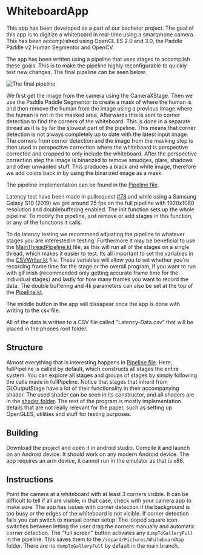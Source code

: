 # WhiteboardApp


This app has been developed as a part of our bachelor project.
The goal of this app is to digitize a whiteboard in real-time using a smartphone camera.
This has been accomplished using OpenGL ES 2.0 and 3.0, the Paddle Paddle v2 Human Segmentor and OpenCV.

The app has been written using a pipeline that uses stages to accomplish these goals.
This is to make the pipeline highly reconfigurable to quickly test new changes.
The final pipeline can be seen below.

![The final pipeline](https://github.com/cs-23-sw-6-21/WhiteboardApp/blob/main/images/image.jpg?raw=true)

We first get the image from the camera using the CameraXStage.
Then we use the Paddle Paddle Segmentor to create a mask of where the human is and then remove the human from the image using a previous image where the human is not in the masked area.
Afterwards this is sent to corner detection to find the corners of the whiteboard.
This is done in a separate thread as it is by far the slowest part of the pipeline.
This means that corner detection is not always completely up to date with the latest input image.
The corners from corner detection and the image from the masking step is then used in perspective correction where the whiteboard is perspective corrected and cropped to only include the whiteboard.
After the perspective correction step the image is binarized to remove smudges, glare, shadows and other unwanted stuff.
This produces a black and white image, therefore we add colors back in by using the binarized image as a mask.

The pipeline implementation can be found in the [Pipeline file](https://github.com/cs-23-sw-6-21/WhiteboardApp/blob/main/app/src/main/java/dk/scuffed/whiteboardapp/pipeline/Pipeline.kt). 


Latency test have been made in pullrequest [#78](https://github.com/cs-23-sw-6-21/WhiteboardApp/pull/78) and while using a Samsung Galaxy S10 (2019) we got around 25 fps on the full pipeline with 1920x1080 resolution and doublebuffering enabled. 
The init function sets up the whole pipeline. To modify the pipeline, just remove or add stages in this function, or any of the functions it calls. 


To do latency testing we recommend adjusting the pipeline to whatever stages you are interested in testing. Furthermore it may be beneficial to use the [MainThreadPipeline.kt](https://github.com/cs-23-sw-6-21/WhiteboardApp/blob/csv-timing-output/app/src/main/java/dk/scuffed/whiteboardapp/pipeline/stage_combinations/MainThreadPipeLine.kt) file, as this will run all of the stages on a single thread, which makes it easier to test.
Its all important to set the variables in the [CSVWriter.kt](https://github.com/cs-23-sw-6-21/WhiteboardApp/blob/csv-timing-output/app/src/main/java/dk/scuffed/whiteboardapp/pipeline/CSVWriter.kt) file.
These variables will allow you to set whether you're recording frame time for the stage or the overall program, if you want to run with glFinish (recommended only getting accurate frame time for the individual stages) and lastly for how many frames you want to record the data.
The double buffering and 4k parameters can also be set at the top of the [Pipeline.kt](https://github.com/cs-23-sw-6-21/WhiteboardApp/blob/csv-timing-output/app/src/main/java/dk/scuffed/whiteboardapp/pipeline/Pipeline.kt).

The middle button in the app will dissapear once the app is done with writing to the csv file.

All of the data is written to a CSV file called "Latency-Data.csv" that will be placed in the phones root folder.

## Structure
Almost everything that is interesting happens in [Pipeline file](https://github.com/cs-23-sw-6-21/WhiteboardApp/blob/main/app/src/main/java/dk/scuffed/whiteboardapp/pipeline/Pipeline.kt).
Here, fullPipeline is called by default, which constructs all stages the entire system.
You can explore all stages and groups of stages by simply following the calls made in fullPipeline.
Notice that stages that inherit from GLOutputStage have a lot of their functionality in their accompanying shader.
The used shader can be seen in its constructor, and all shaders are in the [shader folder](https://github.com/cs-23-sw-6-21/WhiteboardApp/blob/main/app/src/main/res/raw).
The rest of the program is mostly implementation details that are not really relevant for the paper, such as setting up OpenGLES, utilities and stuff for testing purposes.

## Building

Download the project and open it in android studio.
Compile it and launch on an Android device. It should work on any modern Android device.
The app requires an arm device, it cannot run in the emulator as that is x86.


## Instructions

Point the camera at a whiteboard with at least 3 corners visible. It can be difficult to tell if all are visible, in that case, check with your camera app to make sure.
The app has issues with corner detection if the background is too busy or the edges of the whiteboard is not visible.
If corner detection fails you can switch to manual corner setup:
The looped square icon switches between letting the user drag the corners manually and automatic corner detection.
The "full screen" button activates any `dumpToGalleryFull` in the pipeline. This saves them to the `/sdcard/Pictures/WhiteboardApp` folder.
There are no `dumpToGalleryFull` by default in the main branch.
